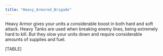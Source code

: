 ```yaml
---
title: "Heavy_Armored_Brigade"
---
```


Heavy Armor gives your units a considerable boost in both hard and soft
attack. Heavy Tanks are used when breaking enemy lines, being extremely
hard to kill. But they slow your units down and require considerable
amounts of supplies and fuel.

[TABLE]
